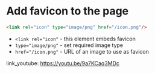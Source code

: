 # Add favicon to the page

```html
<link rel="icon" type="image/png" href="/icon.png"/>
```

- `<link rel="icon"` - this element embeds favicon
- `type="image/png"` - set required image type
- `href="/icon.png"` - URL of an image to use as favicon


link_youtube: https://youtu.be/9a7KCaq3MDc
